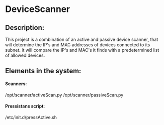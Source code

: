 # DeviceScanner
## Description:
This project is a combination of an active and passive device scanner, that will determine the IP's and MAC addresses of devices connected to its subnet. It will compare the IP's and MAC's it finds with a predetermined list of allowed devices.
## Elements in the system:
#### Scanners:
/opt/scanner/activeScan.py
/opt/scanner/passiveScan.py
#### Pressistans script:
/etc/init.d/pressActive.sh
